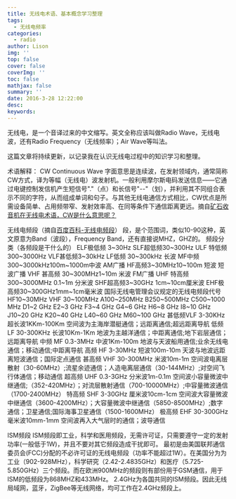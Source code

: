 ```yaml
---
title: 无线电术语、基本概念学习整理
tags:
  - 无线电频率
categories:
  - radio
author: Lison
img: ''
top: false
cover: false
coverImg: ''
toc: false
mathjax: false
summary: ''
date: 2016-3-28 12:22:00
desc:
keywords:
---
```


无线电，是一个音译过来的中文缩写。英文全称应该叫做Radio Wave，无线电波，还有Radio Frequency（无线频率）；Air Wave等叫法。

这篇文章将持续更新，以记录我在认识无线电过程中的知识学习和整理。

<!--more-->

术语解释：
CW Continuous Wave 字面意思是连续波，在发射领域内，通常简称CW方式，译为等幅（无线电）波发射机。一般利用摩尔斯电码发送信息——它通过电键控制发信机产生短信号"."（点）和长信号"--"（划），并利用其不同组合表示不同的字符，从而组成单词和句子。与其他无线电通信方式相比，CW优点是所需设备简单、占用频带窄、发射效率高、在同等条件下通信距离更远。摘自[矿石收音机](http://www.crystalradio.cn/thread-307539-1-1.html)[在无线电术语，CW是什么意思呢？](http://www.crystalradio.cn/thread-307539-1-1.html)

无线电频段（摘自[百度百科-无线电频段](http://baike.baidu.com/link?url=a6t8ra6oM21EVFRhe0TavtwVCZjnDrjPMz4xGiJRUXo7VxNvpPF71ygofSNugdpTUcoWwATy2omh3E2zmh6Zcq)）
段，是个范围词，类似10-90这种，英文原意为Band（波段），Frequency Band，还有直接说MHZ，GHZ的。
频段分类（各频段是干什么的）
ELF极低频 3~30Hz
SLF超低频30~300Hz
ULF 特低频300~3000Hz
VLF甚低频3~30kHz
LF低频 30~300kHz 长波
MF中频300~3000kHz100m~1000m中波 AM广播
HF高频3~30MHz10~100m 短波 短波广播
VHF 甚高频 30~300MHz1~10m 米波 FM广播
UHF 特高频 300~3000MHz 0.1~1m 分米波
SHF超高频3~30GHz 1cm~10cm厘米波
EHF极高频30~300GHz1mm~1cm毫米波
国际无线电管理会议规定的无线电频段代号
HF10~30MHz
VHF 30~100MHz
A100~250MHz
B250~500MHz
C500~1000 MHz
D1~2 GHz
E2~3 GHz
F3~4 GHz
G4~6 GHz
H6~8 GHz
I8~10 GHz
J10~20 GHz
K20~40 GHz
L40~60 GHz
M60~100 GHz
甚低频VLF 3-30KHz 超长波1KKm-100Km 空间波为主海岸潜艇通信；远距离通信;超远距离导航
低频 LF 30-300KHz 长波10Km-1Km 地波为主越洋通信；中距离通信;地下岩层通信；远距离导航
中频 MF 0.3-3MHz 中波1Km-100m 地波与天波船用通信;业余无线电通信；移动通信;中距离导航
高频 HF 3-30MHz 短波100m-10m 天波与地波远距离短波通信；国际定点通信
甚高频 VHF 30-300MHz 米波10m-1m 空间波电离层散射（30-60MHz）;流星余迹通信；人造电离层通信（30-144MHz）;对空间飞行体通信；移动通信
超高频 UHF 0.3-3GHz 分米波1m-0.1m 空间波小容量微波中继通信;（352-420MHz）；对流层散射通信（700-10000MHz）;中容量微波通信（1700-2400MHz）
特高频 SHF 3-30GHz 厘米波10cm-1cm 空间波大容量微波中继通信（3600-4200MHz）；大容量微波中继通信（5850-8500MHz）;数字通信；卫星通信;国际海事卫星通信（1500-1600MHz）
极高频 EHF 30-300GHz 毫米波10mm-1mm 空间波再入大气层时的通信；波导通信

ISM频段
ISM频段即工业，科学和医用频段，无需许可证，只需要遵守一定的发射功率(一般低于1W)，并且不要对其它频段造成干扰即可。
最初是由美国联邦通信委员会(FCC)分配的不必许可证的无线电频段（功率不能超过1W）。在美国分为为工业（902-928MHz），科学研究（2.42-2.4835GHz）和医疗（5.725-5.850GHz）三个频段。而在欧洲900MHz的频段则有部份用于GSM通信，用于ISM的低频段为868MHZ和433MHz。
2.4GHz为各国共同的ISM频段。因此无线局域网，蓝牙，ZigBee等无线网络，均可工作在2.4GHz频段上。